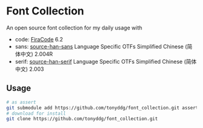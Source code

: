 # Font Collection

An open source font collection for my daily usage with
- code: [FiraCode](https://github.com/tonsky/FiraCode) 6.2
- sans: [source-han-sans](https://github.com/adobe-fonts/source-han-sans) Language Specific OTFs Simplified Chinese (简体中文) 2.004R
- serif: [source-han-serif](https://github.com/adobe-fonts/source-han-serif) Language Specific OTFs Simplified Chinese (简体中文) 2.003

## Usage

```bash
# as assert
git submodule add https://github.com/tonyddg/font_collection.git assert/font
# download for install
git clone https://github.com/tonyddg/font_collection.git
```
